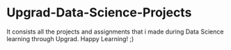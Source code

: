 # Upgrad-Data-Science-Projects
It consists all the projects and assignments that i made during Data Science learning through Upgrad.
Happy Learning! ;)
